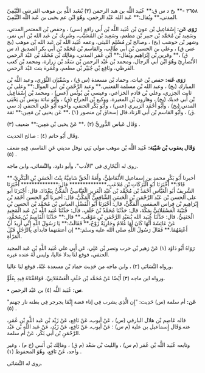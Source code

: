 ٣٦٥٨ -** بخ د س ق:** عُبَيد اللَّه بن هبد الرحمن (٣) بْنعَبد اللَّهِ بن موهب القرشي التَّيْمِيّ المدني،** ويُقال:** عَبد الله عَبْد الرحمن، وهُوَ ابْن عم يحيى بن عَبد اللَّه التَّيْمِيّ.

**رَوَى عَن:** إِسْمَاعِيل بْن عون بْن عُبَيد اللَّه بْن أَبي رافع (سي) ، وحفص بْن المعتمر المدني، وسَعِيد بْن مُحَمَّد بْن جبير بْن مطعم، وسَعِيد بْن المُسَيَّب، وشَرِيك بْن عَبد الله بْن أَبي نمر، وشهر بْن حوشب (بخ) ، وصالح بْن مُسْلِم الليثي، وعمه عُبَيد الله بْن عَبد الله بْن موهب (بخ عس ق) ، وعلي بن الحسين بْن أَبي طَالِب، والقاسم بْن مُحَمَّد بْن أَبي بكر الصديق (د س ق) ،** وقرين بْن إِبْرَاهِيم ويُقال:** ابْن عُمَر المدني، ومَالِك بْن مُحَمَّد بْن عَبْد الرحمن الأَنْصارِيّ وهُوَ ابْن أَبي الرجال، ومحمد بْن عَبْد الرحمن بْن سَعْد بْن زرارة، ومحمد بْن كعب القرظي، ونَافِع بْن جُبَيْر بْن مطعم، وعُمَرة بنت عَبْد الرحمن.

**رَوَى عَنه:** حفص بْن غياث، وحماد بْن مسعدة (س ق) ، وسُفْيَان الثَّوْرِي، وعبد اللَّه بْن المبارك (بخ) ، وعبد الله بْن مسلمة القعنبي،** وعبد الرَّحْمَنِ بْن أَبي الموال:** وعلي بْن ثابت الجزري، وعلي بْن قادم الخزاعي، وعيسى بْن يُونُس (عس) ، ومحمد بْن إِسْمَاعِيل بْن أَبي فديك (بخ) ، وهارون بْن المغيرة، ووكيع بْن الجراح (ق) ، وأَبُو نباتة يونس بْن يَحْيَى المدني (بخ) ، وأَبُو أَحْمَد الزبيري (عس) ، وأَبُو بَكْر الحنفي، وأخوه أَبُو عَلِي الحنفي (د سي ق) ، وأَبُو القاسم بْن أَبي الزناد.قال إسحاق بْن منصور (١) ،** عَن يحيى بْن مَعِين:** ثقة.

وَقَال عَباس الدُّورِيُّ (٢) ،** عَنْ يحيى بْن مَعِين:** ضعيف (٣) .

وَقَال أَبُو حاتم (٤) : صالح الحديث.

**وَقَال يعقوب بْن شَيْبَة:** عُبَيد اللَّه بْن موهب مولى بَنِي نوفل مديني عَنِ القاسم، فِيهِ ضعف (٥) .

روى له الْبُخَارِي في "الأدب"، وأبو داود، والنَّسَائي، وابن ماجه.

أخبرنا أَبُو بَكْرٍ محمد بن إِسماعيل الأَنْمَاطِيُّ، وأَمَةُ الْحَقِّ شَامِيَّةُ بِنْتُ الْحَسَنِ بْنِ الْبَكْرِيِّ،** قَالا:** أَخْبَرَنَا أَبُو الْبَرَكَاتِ بْنِ مُلاعَبٍ،************** قال:************** أَخْبَرَنَا الشَّرِيفُ أَبُو الْعَبَّاسِ أَحْمَدُ بْن مُحَمَّد بْن عَبْد الْعَزِيزِ الْعَبَّاسِيُّ الْمَكِّيُّ بِبَغْدَادَ، قال: أَخْبَرَنَا أبو علي الحسن بْن عَبْد الرَّحْمَنِ بْنِ الْحَسَنِ الشَّافِعِيُّ الْمَكِّيُّ، قال: أخبرنا أَبُو الحسن أَحْمَد بْن إِبْرَاهِيم بْن فراس العبقسي الْمَكِّيُّ، قال: أَخْبَرَنَا أَبُو الْفَضْلِ العباس بْن مُحَمَّد بْن الحسن بْنِ قُتَيْبَةَ الْعَسْقَلانِيُّ بِمَكَّةَ، قال: حَدَّثَنَا مُحَمَّدُ بْنُ خَلَفٍ، قال: حَدَّثَنَا عُبَيد اللَّه بْنُ عَبد الْمَجِيدِ الْحَنَفِيُّ، قال: حَدَّثَنَا عُبَيد الله بْنعَبْدِ الرَّحْمَنِ بْنِ مَوْهُبٍ،** قال:** حَدَّثَنَا الْقَاسِمُ بْنُ مُحَمَّدٍ، عَنْ عَائِشَةَ أَنَّهَا كَانَ لَهَا غُلامٌ وجَارِيَةٌ زَوْجٌ،** فَقَالَتْ:** يَا رَسُولَ اللَّهِ إِنِّي أُرِيدُ أَنْ أَعْتِقَهُمَا.** فَقَالَ رَسُولُ اللَّهِ صلى الله عليه وسلم:** إن أعتقتهما فابدأي بِالرَّجُلِ قَبْلَ الْمَرْأَةِ.

رَوَاهُ أَبُو دَاوُد (١) عَنْ زهير بْن حرب ونصر بْن عَلِي، عَن أَبِي علي عُبَيد اللَّهِ بْن عَبد المجيد الحنفي، فوقع لنا بدلا عاليا، وليس لَهُ عنده غيره.

ورواه النَّسَائي (٢) ، وابن ماجه من حَدِيث حماد بْن مسعدة عَنْهُ، فوقع لنا عاليا.

ورواه ابن ماجه (٣) أَيْضًا عَنْ مُحَمَّد بْن خَلَفٍ الْعَسْقَلانِيِّ، فَوَافَقْنَاهُ فِيهِ بِعُلُوٍّ.

**• س:** عُبَيد اللَّه (٤) بن عَبْد الرحمن.

**عَن:** أم سلمة (س) حَدِيث: "إِن الَّذِي يشرب فِي إناء فضة إِنَّمَا يجرجر فِي بطنه نار جهنم" (٥) .

قاله عَاصِم بْن هلال البارقي (س) ، عَنْ أيوب، عَنْ نَافِع، عَنْ زَيْد بْن عَبد اللَّهِ بْن عُمَر، عنه.وَقَال إِسماعيل بن علية (م س) : عَنْ أيوب، عَنْ نَافِع، عَنْ زَيْد، عَنْ عَبد اللَّهِ بْن عَبْد الرَّحْمَنِ بْن أَبي بَكْر، عَنْ أم سلمة.

وتابعه عُبَيد اللَّه بْن عُمَر (م س) ، والليث بْن سَعْد (م ق) ، ومَالِك بْن أَنَس (خ م) ، وغير واحد، عَنْ نَافِع، وهُوَ المحفوظ (١) .

روى له النَّسَائي.